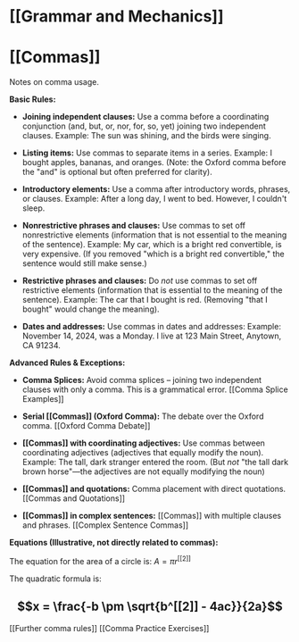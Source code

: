 # [[Grammar and Mechanics]]
# [[Commas]]

Notes on comma usage.

**Basic Rules:**

* **Joining independent clauses:** Use a comma before a coordinating conjunction (and, but, or, nor, for, so, yet) joining two independent clauses.  Example:  The sun was shining, and the birds were singing.

* **Listing items:** Use commas to separate items in a series.  Example: I bought apples, bananas, and oranges.  (Note: the Oxford comma before the "and" is optional but often preferred for clarity).

* **Introductory elements:** Use a comma after introductory words, phrases, or clauses.  Example:  After a long day, I went to bed.  However, I couldn't sleep.

* **Nonrestrictive phrases and clauses:** Use commas to set off nonrestrictive elements (information that is not essential to the meaning of the sentence). Example: My car, which is a bright red convertible, is very expensive.  (If you removed "which is a bright red convertible," the sentence would still make sense.)

* **Restrictive phrases and clauses:** Do *not* use commas to set off restrictive elements (information that is essential to the meaning of the sentence). Example:  The car that I bought is red. (Removing "that I bought" would change the meaning).

* **Dates and addresses:**  Use commas in dates and addresses:  Example:  November 14, 2024, was a Monday. I live at 123 Main Street, Anytown, CA 91234.


**Advanced Rules & Exceptions:**

* **Comma Splices:**  Avoid comma splices – joining two independent clauses with only a comma.  This is a grammatical error. [[Comma Splice Examples]]

* **Serial [[Commas]] (Oxford Comma):**  The debate over the Oxford comma. [[Oxford Comma Debate]]

* **[[Commas]] with coordinating adjectives:** Use commas between coordinating adjectives (adjectives that equally modify the noun). Example:  The tall, dark stranger entered the room.  (But *not* "the tall dark brown horse"—the adjectives are not equally modifying the noun)

* **[[Commas]] and quotations:** Comma placement with direct quotations. [[Commas and Quotations]]

* **[[Commas]] in complex sentences:**  [[Commas]] with multiple clauses and phrases. [[Complex Sentence Commas]]


**Equations (Illustrative, not directly related to commas):**

The equation for the area of a circle is:  $A = \pi r^[[2]]$

The quadratic formula is:
## $$x = \frac{-b \pm \sqrt{b^[[2]] - 4ac}}{2a}$$


[[Further comma rules]]
[[Comma Practice Exercises]]

